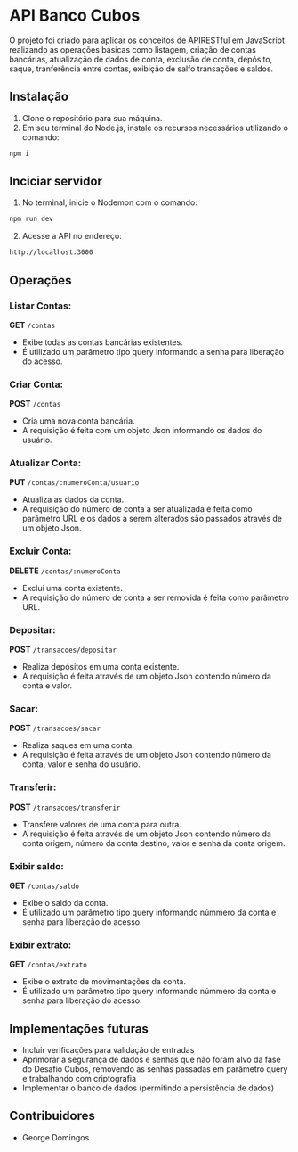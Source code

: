 # API Banco Cubos

O projeto foi criado para aplicar os conceitos de APIRESTful em JavaScript realizando as operações básicas como listagem, criação de contas bancárias, atualização de dados de conta, exclusão de conta, depósito, saque, tranferência entre contas, exibição de salfo transações e saldos.




## Instalação

1. Clone o repositório para sua máquina.
2. Em seu terminal do Node.js, instale os recursos necessários utilizando o comando:

```sh
npm i
```

## Inciciar servidor

1. No terminal, inicie o Nodemon com o comando:

```sh
npm run dev
```
2. Acesse a API no endereço:
```sh
http://localhost:3000
```

## Operações

### Listar Contas:

**GET** `/contas`

- Exibe todas as contas bancárias existentes. 
- É utilizado um parâmetro tipo query informando a senha para liberação do acesso.

### Criar Conta:

**POST** `/contas`

- Cria uma nova conta bancária.
- A requisição é feita com um objeto Json informando os dados do usuário. 

### Atualizar Conta:

**PUT** `/contas/:numeroConta/usuario`

- Atualiza as dados da conta.
- A requisição do número de conta a ser atualizada é feita como parâmetro URL e os dados a serem alterados são passados através de um objeto Json. 

### Excluir Conta:

**DELETE** `/contas/:numeroConta`

- Exclui uma conta existente.
- A requisição do número de conta a ser removida é feita como parâmetro URL. 

### Depositar:

**POST** `/transacoes/depositar`

- Realiza depósitos em uma conta existente.
- A requisição é feita através de um objeto Json contendo número da conta e valor.

### Sacar:

**POST** `/transacoes/sacar`

- Realiza saques em uma conta.
- A requisição é feita através de um objeto Json contendo número da conta, valor e senha  do usuário.

### Transferir:

**POST** `/transacoes/transferir`

- Transfere valores de uma conta para outra.
- A requisição é feita através de um objeto Json contendo número da conta origem, número da conta destino, valor e senha da conta origem.

### Exibir saldo:

**GET** `/contas/saldo`

- Exibe o saldo da conta.
- É utilizado um parâmetro tipo query informando númmero da conta e senha para liberação do acesso.

### Exibir extrato:

**GET** `/contas/extrato`

- Exibe o extrato de movimentações da conta.
- É utilizado um parâmetro tipo query informando númmero da conta e senha para liberação do acesso.



## Implementações futuras

- Incluir verificações para validação de entradas
- Aprimorar a segurança de dados e senhas que não foram alvo da fase do Desafio Cubos, removendo as senhas passadas em parâmetro query e trabalhando com criptografia
- Implementar o banco de dados (permitindo a persistência de dados)


## Contribuidores

- George Domingos
